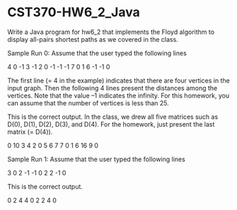 # CST370-HW6_2_Java

Write a Java program for hw6_2 that implements the Floyd algorithm to display all-pairs shortest paths as we covered in the class. 

Sample Run 0: Assume that the user typed the following lines

4
0 -1 3 -1
2 0 -1 -1
-1 7 0 1
6 -1 -1 0

The first line (= 4 in the example) indicates that there are four vertices in the input graph. Then the following 4 lines present the distances among the vertices. Note that the value –1 indicates the infinity. For this homework, you can assume that the number of vertices is less than 25.

This is the correct output. In the class, we drew all five matrices such as D(0), D(1), D(2), D(3), and D(4). For the homework, just present the last matrix (= D(4)).

0 10 3 4
2 0 5 6
7 7 0 1
6 16 9 0

Sample Run 1: Assume that the user typed the following lines

3
0 2 -1
-1 0 2
2 -1 0

This is the correct output.

0 2 4
4 0 2
2 4 0
